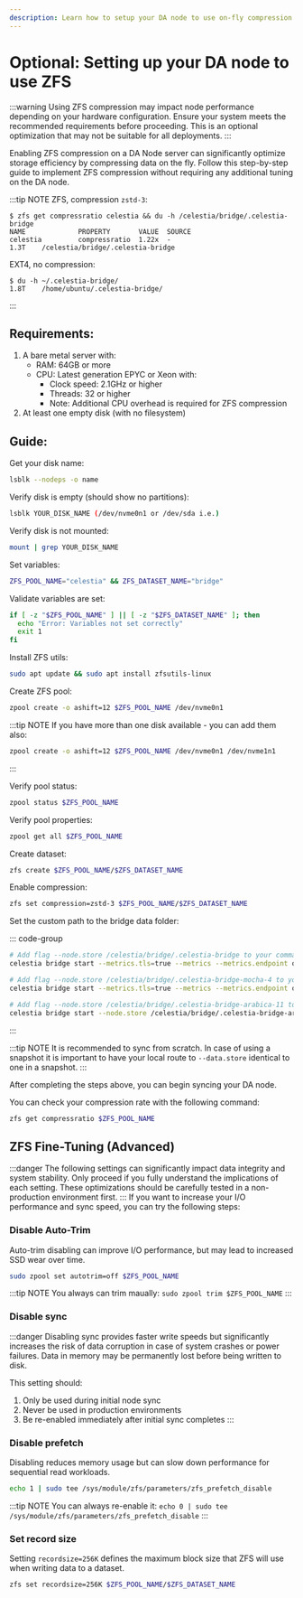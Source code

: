 ```yaml
---
description: Learn how to setup your DA node to use on-fly compression with ZFS.
---
```


# Optional: Setting up your DA node to use ZFS

:::warning
Using ZFS compression may impact node performance depending on your hardware configuration. Ensure your system meets the recommended requirements before proceeding. This is an optional optimization that may not be suitable for all deployments.
:::

Enabling ZFS compression on a DA Node server can significantly optimize storage efficiency by compressing data on the fly. Follow this step-by-step guide to implement ZFS compression without requiring any additional tuning on the DA node.

:::tip NOTE
ZFS, compression `zstd-3`:
```
$ zfs get compressratio celestia && du -h /celestia/bridge/.celestia-bridge
NAME             PROPERTY       VALUE  SOURCE
celestia         compressratio  1.22x  -
1.3T    /celestia/bridge/.celestia-bridge
```
EXT4, no compression:
```
$ du -h ~/.celestia-bridge/
1.8T    /home/ubuntu/.celestia-bridge/
```
:::

## Requirements:
1. A bare metal server with:
   - RAM: 64GB or more
   - CPU: Latest generation EPYC or Xeon with:
     - Clock speed: 2.1GHz or higher
     - Threads: 32 or higher
     - Note: Additional CPU overhead is required for ZFS compression
2. At least one empty disk (with no filesystem)

## Guide:

Get your disk name:
```sh
lsblk --nodeps -o name
```

Verify disk is empty (should show no partitions):
```sh
lsblk YOUR_DISK_NAME (/dev/nvme0n1 or /dev/sda i.e.)
```

Verify disk is not mounted:
```sh
mount | grep YOUR_DISK_NAME
```

Set variables:
```sh
ZFS_POOL_NAME="celestia" && ZFS_DATASET_NAME="bridge"
```

Validate variables are set:
```sh
if [ -z "$ZFS_POOL_NAME" ] || [ -z "$ZFS_DATASET_NAME" ]; then
  echo "Error: Variables not set correctly"
  exit 1
fi
```

Install ZFS utils:
```sh
sudo apt update && sudo apt install zfsutils-linux
```

Create ZFS pool:
```sh
zpool create -o ashift=12 $ZFS_POOL_NAME /dev/nvme0n1
```

:::tip NOTE
If you have more than one disk available - you can add them also:
```sh
zpool create -o ashift=12 $ZFS_POOL_NAME /dev/nvme0n1 /dev/nvme1n1
```
:::

Verify pool status:
```sh
zpool status $ZFS_POOL_NAME
```

Verify pool properties:
```sh
zpool get all $ZFS_POOL_NAME
```

Create dataset:
```sh
zfs create $ZFS_POOL_NAME/$ZFS_DATASET_NAME
```

Enable compression:
```sh
zfs set compression=zstd-3 $ZFS_POOL_NAME/$ZFS_DATASET_NAME
```

Set the custom path to the bridge data folder:

::: code-group

```sh [Mainnet Beta]
# Add flag --node.store /celestia/bridge/.celestia-bridge to your command, example:
celestia bridge start --metrics.tls=true --metrics --metrics.endpoint otel.celestia.observer --p2p.metrics --node.store /celestia/bridge/.celestia-bridge
```

```sh [Mocha]
# Add flag --node.store /celestia/bridge/.celestia-bridge-mocha-4 to your command, example:
celestia bridge start --metrics.tls=true --metrics --metrics.endpoint otel.mocha.celestia.observer --p2p.metrics --node.store /celestia/bridge/.celestia-bridge-mocha-4 --p2p.network mocha
```

```sh [Arabica]
# Add flag --node.store /celestia/bridge/.celestia-bridge-arabica-11 to your command, example:
celestia bridge start --node.store /celestia/bridge/.celestia-bridge-arabica-11 --p2p.network arabica
```

:::

:::tip NOTE
It is recommended to sync from scratch. In case of using a snapshot it is important to have your local route to `--data.store` identical to one in a snapshot.
:::

After completing the steps above, you can begin syncing your DA node.

You can check your compression rate with the following command:
```sh
zfs get compressratio $ZFS_POOL_NAME
```

## ZFS Fine-Tuning (Advanced)
:::danger
The following settings can significantly impact data integrity and system stability. Only proceed if you fully understand the implications of each setting. These optimizations should be carefully tested in a non-production environment first.
:::
If you want to increase your I/O performance and sync speed, you can try the following steps:
### Disable Auto-Trim
Auto-trim disabling can improve I/O performance, but may lead to increased SSD wear over time.
```sh
sudo zpool set autotrim=off $ZFS_POOL_NAME
```

:::tip NOTE
You always can trim maually: `sudo zpool trim $ZFS_POOL_NAME`
:::

### Disable sync
:::danger
Disabling sync provides faster write speeds but significantly increases the risk of data corruption in case of system crashes or power failures. Data in memory may be permanently lost before being written to disk.

This setting should:
1. Only be used during initial node sync
2. Never be used in production environments
3. Be re-enabled immediately after initial sync completes
:::


### Disable prefetch
Disabling reduces memory usage but can slow down performance for sequential read workloads.
```sh
echo 1 | sudo tee /sys/module/zfs/parameters/zfs_prefetch_disable
```

:::tip NOTE
You can always re-enable it: `echo 0 | sudo tee /sys/module/zfs/parameters/zfs_prefetch_disable`
:::

### Set record size
Setting `recordsize=256K` defines the maximum block size that ZFS will use when writing data to a dataset.
```sh
zfs set recordsize=256K $ZFS_POOL_NAME/$ZFS_DATASET_NAME
```
